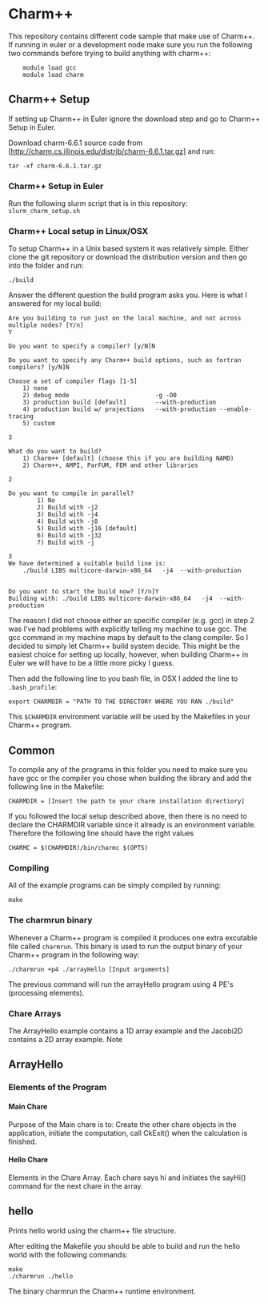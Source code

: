 # Charm++
This repository contains different code sample that make use of Charm++. 
If running in euler or a development node make sure you run the following two commands before trying to build anything with charm++:

```
    module load gcc
    module load charm
```

## Charm++ Setup

If setting up Charm++ in Euler ignore the download step and go to Charm++ Setup in Euler.

Download charm-6.6.1 source code from [http://charm.cs.illinois.edu/distrib/charm-6.6.1.tar.gz] and run:

```
tar -xf charm-6.6.1.tar.gz
```

### Charm++ Setup in Euler

Run the following slurm script that is in this repository: `slurm_charm_setup.sh` 

### Charm++ Local setup in Linux/OSX
To setup Charm++ in a Unix based system it was relatively simple. Either clone the git repository or download the distribution version and then go into the folder and run:

```
./build
```

Answer the different question the build program asks you. Here is what I answered for my local build:

```
Are you building to run just on the local machine, and not across multiple nodes? [Y/n]
Y

Do you want to specify a compiler? [y/N]N

Do you want to specify any Charm++ build options, such as fortran compilers? [y/N]N

Choose a set of compiler flags [1-5]
	1) none
	2) debug mode                        -g -O0
	3) production build [default]        --with-production
	4) production build w/ projections   --with-production --enable-tracing
	5) custom

3

What do you want to build?
	1) Charm++ [default] (choose this if you are building NAMD)
	2) Charm++, AMPI, ParFUM, FEM and other libraries

2

Do you want to compile in parallel?
        1) No
        2) Build with -j2
        3) Build with -j4
        4) Build with -j8
        5) Build with -j16 [default]
        6) Build with -j32
        7) Build with -j

3
We have determined a suitable build line is:
	./build LIBS multicore-darwin-x86_64   -j4  --with-production


Do you want to start the build now? [Y/n]Y
Building with: ./build LIBS multicore-darwin-x86_64   -j4  --with-production
```

The reason I did not choose either an specific compiler (e.g. gcc) in step 2 was I've had problems with explicitly telling my machine to use gcc. The gcc command in my machine maps by default to the clang compiler. So I decided to simply let Charm++ build system decide. This might be the easiest choice for setting up locally, however, when building Charm++ in Euler we will have to be a little more picky I guess. 

Then add the following line to you bash file, in OSX I added the line to `.bash_profile`:

```
export CHARMDIR = "PATH TO THE DIRECTORY WHERE YOU RAN ./build"
```

This `$CHARMDIR` environment variable will be used by the Makefiles in your Charm++ program.

## Common 
To compile any of the programs in this folder you need to make sure you have gcc or the compiler you chose when building the library and add the following line in the Makefile:

```
CHARMDIR = [Insert the path to your charm installation directiory]
```

If you followed the local setup described above, then there is no need to declare the CHARMDIR variable since it already is an environment variable. Therefore the following line should have the right values

```
CHARMC = $(CHARMDIR)/bin/charmc $(OPTS)
```

### Compiling

All of the example programs can be simply compiled by running:

```
make
```

### The charmrun binary

Whenever a Charm++ program is compiled it produces one extra excutable file called `charmrun`. This binary is used to run the output binary of your Charm++ program in the following way:

```
./charmrun +p4 ./arrayHello [Input arguments]
```

The previous command will run the arrayHello program using 4 PE's (processing elements).

### Chare Arrays

The ArrayHello example contains a 1D array example and the Jacobi2D contains a 2D array example. Note


## ArrayHello
### Elements of the Program
#### Main Chare
Purpose of the Main chare is to: Create the other chare objects in the application, initiate the computation, call CkExit() when the calculation is finished.

#### Hello Chare

Elements in the Chare Array. Each chare says hi and initiates the sayHi() command for the next chare in the array. 

## hello

Prints hello world using the charm++ file structure. 

After editing the Makefile you should be able to build and run the hello world with the following commands:

```
make
./charmrun ./hello
```

The binary charmrun the Charm++ runtime environment.



